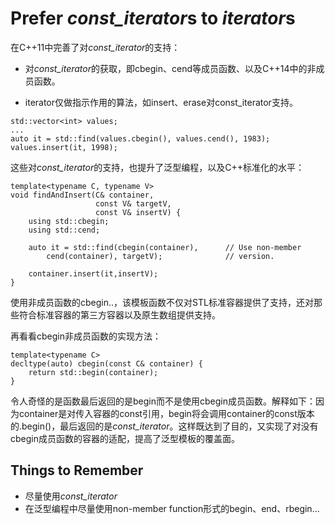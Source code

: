 # Prefer *const_iterator*s to *iterator*s

在C++11中完善了对*const_iterator*的支持：
- 对*const_iterator*的获取，即cbegin、cend等成员函数、以及C++14中的非成员函数。

- iterator仅做指示作用的算法，如insert、erase对const_iterator支持。   
> 

    std::vector<int> values; 
    ...
    auto it = std::find(values.cbegin(), values.cend(), 1983);
    values.insert(it, 1998);

这些对*const_iterator*的支持，也提升了泛型编程，以及C++标准化的水平：

    template<typename C, typename V>
    void findAndInsert(C& container,
                       const V& targetV, 
                       const V& insertV) {
        using std::cbegin;
        using std::cend;

        auto it = std::find(cbegin(container),      // Use non-member
            cend(container), targetV);              // version.
        
        container.insert(it,insertV);
    }

使用非成员函数的cbegin..，该模板函数不仅对STL标准容器提供了支持，还对那些符合标准容器的第三方容器以及原生数组提供支持。

再看看cbegin非成员函数的实现方法：

    template<typename C>
    decltype(auto) cbegin(const C& container) {
        return std::begin(container);
    }

令人奇怪的是函数最后返回的是begin而不是使用cbegin成员函数。解释如下：因为container是对传入容器的const引用，begin将会调用container的const版本的.begin()，最后返回的是*const_iterator*。这样既达到了目的，又实现了对没有cbegin成员函数的容器的适配，提高了泛型模板的覆盖面。

## Things to Remember

- 尽量使用*const_iterator*
- 在泛型编程中尽量使用non-member function形式的begin、end、rbegin...
